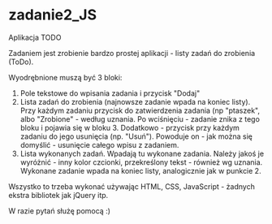 # zadanie2_JS
Aplikacja TODO

Zadaniem jest zrobienie bardzo prostej aplikacji - listy zadań do zrobienia (ToDo).

Wyodrębnione muszą być 3 bloki:
1. Pole tekstowe do wpisania zadania i przycisk "Dodaj"
2. Lista zadań do zrobienia (najnowsze zadanie wpada na koniec listy). Przy każdym zadaniu przycisk do zatwierdzenia zadania (np "ptaszek", albo "Zrobione" - według uznania. Po wciśnięciu - zadanie znika z tego bloku i pojawia się w bloku 3. Dodatkowo - przycisk przy każdym zadaniu do jego usunięcia (np. "Usuń"). Powoduje on - jak można się domyślić - usunięcie całego wpisu z zadaniem. 
3. Lista wykonanych zadań. Wpadają tu wykonane zadania. Należy jakoś je wyróżnić - inny kolor czcionki, przekreślony tekst - również wg uznania. Wykonane zadanie wpada na koniec listy, analogicznie jak w punkcie 2.

Wszystko to trzeba wykonać używając HTML, CSS, JavaScript - żadnych ekstra bibliotek jak jQuery itp.

W razie pytań służę pomocą :)
